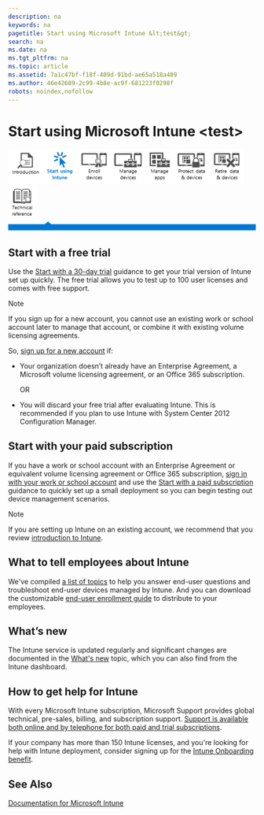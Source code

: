 ```yaml
---
description: na
keywords: na
pagetitle: Start using Microsoft Intune &lt;test&gt;
search: na
ms.date: na
ms.tgt_pltfrm: na
ms.topic: article
ms.assetid: 7a1c47bf-f18f-409d-91bd-ae65a518a489
ms.author: 46e42689-2c99-4b8e-ac9f-681223f0298f
robots: noindex,nofollow
---
```

# Start using Microsoft Intune &lt;test&gt;
![](../Image/Nav_Icons/WIT_Tile_W_Overview.png)![](../Image/Nav_Icons/WIT_Tile_W_GetStartedHightlight.png)![](../Image/Nav_Icons/WIT_Tile_W_EnrollDevices.png)![](../Image/Nav_Icons/WIT_Tile_W_ManageDevices.png)![](../Image/Nav_Icons/WIT_Tile_W_ManageApps.png)![](../Image/Nav_Icons/WIT_Tile_W_ProtectResources.png)![](../Image/Nav_Icons/WIT_Tile_W_RetireData.png)![](../Image/Nav_Icons/WIT_Tile_W_TechnicalReference.png)
![](../Image/Nav_Icons/WIT_Tile_Bar_GetStarted.png)

## Start with a free trial
Use the [Start with a 30-day trial](https://technet.microsoft.com/library/dn646967.aspx) guidance to get your trial version of Intune set up quickly. The free trial allows you to test up to 100 user licenses and comes with free support.

> [!NOTE]
> If you sign up for a new account, you cannot use an existing work or school account later to manage that account, or combine it with existing volume licensing agreements.

So, [sign up for a new account](https://account.manage.microsoft.com/Signup/MainSignUp.aspx?OfferId=40BE278A-DFD1-470a-9EF7-9F2596EA7FF9&amp;ali=1) if:

- Your organization doesn’t already have an Enterprise Agreement, a Microsoft volume licensing agreement, or an Office 365 subscription.

   OR

- You will discard your free trial after evaluating Intune. This is recommended if you plan to use Intune with System Center 2012 Configuration Manager.

## Start with your paid subscription
If you have a work or school account with an Enterprise Agreement or equivalent volume licensing agreement or Office 365 subscription, [sign in with your work or school account](https://manage.microsoft.com/) and use the [Start with a paid subscription](https://technet.microsoft.com/library/dn646983.aspx) guidance to quickly set up a small deployment so you can begin testing out device management scenarios.

> [!NOTE]
> If you are setting up Intune on an existing account, we recommend that you review [introduction to Intune](https://technet.microsoft.com/library/dn646960.aspx).

## What to tell employees about Intune
We've compiled [a list of topics](https://technet.microsoft.com/library/dn948527%28TechNet.10%29.aspx) to help you answer end-user questions and troubleshoot end-user devices managed by Intune. And you can download the  customizable [end-user enrollment guide](http://aka.ms/bm3ml2) to distribute to your employees.

## What’s new
The Intune service is updated regularly and significant changes are documented in the [What's new](https://technet.microsoft.com/library/dn292747.aspx) topic, which you can also find from the Intune dashboard.

## How to get help for Intune
With every Microsoft Intune subscription, Microsoft Support provides global technical, pre-sales, billing, and subscription support. [Support is available both online and by telephone for both paid and trial subscriptions](https://technet.microsoft.com/library/dn646963.aspx).

If your company has more than 150 Intune licenses, and you're looking for help with Intune deployment, consider signing up for the [Intune Onboarding benefit](https://technet.microsoft.com/library/mt228265.aspx).

## See Also
[Documentation for Microsoft Intune](../Topic/Documentation_for_Microsoft_Intune.md)

